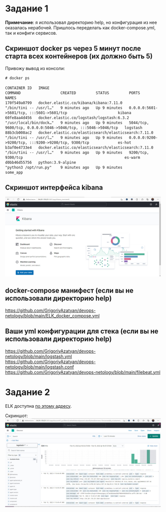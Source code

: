 # Задание 1

**Примечание**: я использовал директорию help, но конфигурация из нее оказалась нерабочей. Пришлось переделать как docker-compose.yml, так и конфиги сервисов.

## Скриншот docker ps через 5 минут после старта всех контейнеров (их должно быть 5)
Привожу вывод из консоли:  
```
# docker ps

CONTAINER ID   IMAGE                                                  COMMAND                  CREATED         STATUS         PORTS                                                           NAMES
170f549a0799   docker.elastic.co/kibana/kibana:7.11.0                 "/bin/tini -- /usr/l…"   9 minutes ago   Up 9 minutes   0.0.0.0:5601->5601/tcp, :::5601->5601/tcp                       kibana
60fe8aa4d456   docker.elastic.co/logstash/logstash:6.3.2              "/usr/local/bin/dock…"   9 minutes ago   Up 9 minutes   5044/tcp, 9600/tcp, 0.0.0.0:5046->5046/tcp, :::5046->5046/tcp   logstash
88b3cb008ac2   docker.elastic.co/elasticsearch/elasticsearch:7.11.0   "/bin/tini -- /usr/l…"   9 minutes ago   Up 9 minutes   0.0.0.0:9200->9200/tcp, :::9200->9200/tcp, 9300/tcp             es-hot
b3af0e4733e4   docker.elastic.co/elasticsearch/elasticsearch:7.11.0   "/bin/tini -- /usr/l…"   9 minutes ago   Up 9 minutes   9200/tcp, 9300/tcp                                              es-warm
d0bb46d55756   python:3.9-alpine                                      "python3 /opt/run.py"    9 minutes ago   Up 9 minutes                                                                   some_app

```

## Скриншот интерфейса kibana
![](https://github.com/GrigoriyAzatyan/devops-netology/blob/main/Kibana1.jpg)

## docker-compose манифест (если вы не использовали директорию help)
https://github.com/GrigoriyAzatyan/devops-netology/blob/main/ELK_docker_compose.yml

## Ваши yml конфигурации для стека (если вы не использовали директорию help)
https://github.com/GrigoriyAzatyan/devops-netology/blob/main/logstash.yml  
https://github.com/GrigoriyAzatyan/devops-netology/blob/main/logstash.conf  
https://github.com/GrigoriyAzatyan/devops-netology/blob/main/filebeat.yml  

# Задание 2
ELK доступна [по этому адресу](http://84.201.159.251:5601/app/discover).

Скриншот:  
![](https://github.com/GrigoriyAzatyan/devops-netology/blob/main/ELK.jpg)
